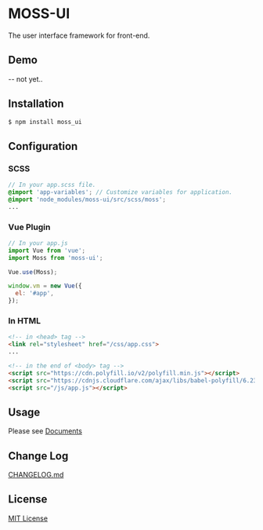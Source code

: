 # MOSS-UI

The user interface framework for front-end.

## Demo
-- not yet..

## Installation
```sh
$ npm install moss_ui
```

## Configuration
### SCSS
```scss
// In your app.scss file.
@import 'app-variables'; // Customize variables for application.
@import 'node_modules/moss-ui/src/scss/moss';
...
```

### Vue Plugin
```js
// In your app.js
import Vue from 'vue';
import Moss from 'moss-ui';

Vue.use(Moss);

window.vm = new Vue({
  el: '#app',
});
```

### In HTML
```html
<!-- in <head> tag -->
<link rel="stylesheet" href="/css/app.css">
...

<!-- in the end of <body> tag -->
<script src="https://cdn.polyfill.io/v2/polyfill.min.js"></script>
<script src="https://cdnjs.cloudflare.com/ajax/libs/babel-polyfill/6.23.0/polyfill.js"></script>
<script src="/js/app.js"></script>
```

## Usage
Please see [Documents](./docs/README.md)

## Change Log
[CHANGELOG.md](CHANGELOG.md)

## License
[MIT License](LICENSE)

